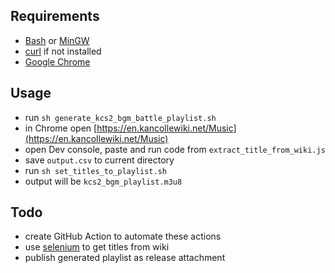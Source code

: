 ## Requirements
* [Bash](https://en.wikipedia.org/wiki/Bash_(Unix_shell)) or [MinGW](https://www.mingw-w64.org/)
* [curl](https://curl.se/) if not installed
* [Google Chrome](https://www.google.com/chrome/)

## Usage
* run `sh generate_kcs2_bgm_battle_playlist.sh`
* in Chrome open [https://en.kancollewiki.net/Music](https://en.kancollewiki.net/Music)
* open Dev console, paste and run code from `extract_title_from_wiki.js`
* save `output.csv` to current directory
* run `sh set_titles_to_playlist.sh`
* output will be `kcs2_bgm_playlist.m3u8`

## Todo
* create GitHub Action to automate these actions
* use [selenium](https://www.selenium.dev/) to get titles from wiki
* publish generated playlist as release attachment
